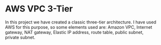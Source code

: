 # AWS VPC 3-Tier

In this project we have created a classic three-tier architecture.
I have used AWS for this purpose, so some elements used are: Amazon VPC, Internet gateway, NAT gateway, Elastic IP address, route table, public subnet, private subnet.